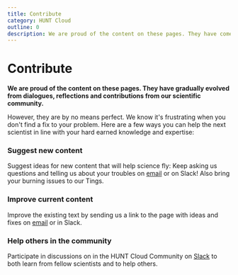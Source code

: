 ```yaml
---
title: Contribute
category: HUNT Cloud
outline: 0
description: We are proud of the content on these pages. They have come together as a collaborative contribution from lab users in our cloud community. We are grateful if you would like to help new lab users on their way by sharing your hard earned tips and tricks.
---
```


# Contribute

**We are proud of the content on these pages. They have gradually evolved from dialogues, reflections and contributions from our scientific community.**

However, they are by no means perfect. We know it's frustrating when you don't find a fix to your problem. Here are a few ways you can help the next scientist in line with your hard earned knowledge and expertise:

### Suggest new content

Suggest ideas for new content that will help science fly: Keep asking us questions and telling us about your troubles on [email](/contact) or on Slack! Also bring your burning issues to our Tings.

### Improve current content

Improve the existing text by sending us a link to the page with ideas and fixes on [email](/contact) or in Slack.

### Help others in the community

Participate in discussions on in the HUNT Cloud Community on [Slack](/contact) to both learn from fellow scientists and to help others.


